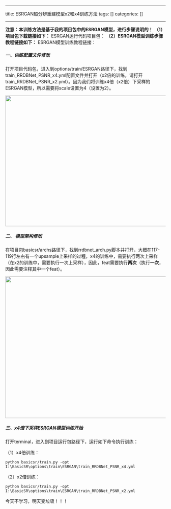 
--- 
title:  ESRGAN超分辨重建模型x2和x4训练方法 
tags: []
categories: [] 

---
>  
 **注意：本训练方法是基于我的项目包中的ESRGAN模型，进行步骤说明的！** 
 **（1）项目包下载链接如下：** 
 ESRGAN运行代码项目包： 
 **（2）ESRGAN模型训练步骤教程链接如下：** 
 ESRGAN模型训练教程链接： 


##### 一、训练配置文件修改

打开项目代码包，进入到options/train/ESRGAN路径下，找到train_RRDBNet_PSNR_x4.yml配置文件并打开（x2倍的训练，请打开train_RRDBNet_PSNR_x2.yml）。因为我们将训练x4倍（x2倍）下采样的ESRGAN模型，所以需要将scale设置为4（设置为2）。

<img alt="" height="409" src="https://img-blog.csdnimg.cn/direct/cb05ee7939934257be93d40f785f63a0.png" width="955">

##### 二、 模型架构修改

在项目包basicsr/archs路径下，找到rrdbnet_arch.py脚本并打开，大概在117-119行左右有一个upsample上采样的过程，x4的训练中，需要执行两次上采样（在x2的训练中，需要执行一次上采样），因此，feat需要执行**两次**（执行**一次**，因此需要注释其中一个feat）。

<img alt="" height="443" src="https://img-blog.csdnimg.cn/direct/a25331cfa0834be0ac574d58b3dba660.png" width="1021">

##### 三、x4倍下采样ESRGAN模型训练开始

打开terminal，进入到项目运行包路径下，运行如下命令执行训练：

（1）x4倍训练：

```
python basicsr/train.py -opt I:\BasicSR\options\train\ESRGAN\train_RRDBNet_PSNR_x4.yml
```

（2）x2倍训练：

```
python basicsr/train.py -opt I:\BasicSR\options\train\ESRGAN\train_RRDBNet_PSNR_x2.yml
```



今天不学习，明天变垃圾！！！
